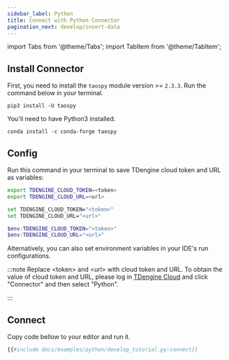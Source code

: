 ```yaml
---
sidebar_label: Python
title: Connect with Python Connector
pagination_next: develop/insert-data
---
```


import Tabs from '@theme/Tabs';
import TabItem from '@theme/TabItem';

## Install Connector

First, you need to install the `taospy` module version >= `2.3.3`. Run the command below in your terminal.

<Tabs defaultValue="pip">
<TabItem value="pip" label="pip">

```
pip3 install -U taospy
```
You'll need to have Python3 installed.

</TabItem>
<TabItem value="conda" label="conda">

```
conda install -c conda-forge taospy
```

</TabItem>
</Tabs>

## Config

Run this command in your terminal to save TDengine cloud token and URL as variables:

<Tabs defaultValue="bash">
<TabItem value="bash" label="Bash">

```bash
export TDENGINE_CLOUD_TOKEN=<token>
export TDENGINE_CLOUD_URL=<url>
```

</TabItem>
<TabItem value="cmd" label="CMD">

```bash
set TDENGINE_CLOUD_TOKEN="<token>"
set TDENGINE_CLOUD_URL="<url>"
```

</TabItem>
<TabItem value="powershell" label="Powershell">

```powershell
$env:TDENGINE_CLOUD_TOKEN="<token>"
$env:TDENGINE_CLOUD_URL="<url>"
```

</TabItem>
</Tabs>


Alternatively, you can also set environment variables in your IDE's run configurations.


<!-- exclude -->
:::note
Replace  <token\> and <url\> with cloud token and URL.
To obtain the value of cloud token and URL, please log in [TDengine Cloud](https://cloud.tdengine.com) and click "Connector" and then select "Python".

:::
<!-- exclude-end -->

## Connect

Copy code bellow to your editor and run it.

```python
{{#include docs/examples/python/develop_tutorial.py:connect}}
```

<!---The client connection is then established. For how to write data and query data, please refer to [Insert Data](https://docs.tdengine.com/cloud/develop/insert-data#connector-examples) and [Query Data](https://docs.tdengine.com/cloud/develop/query-data/#connector-examples).--->
